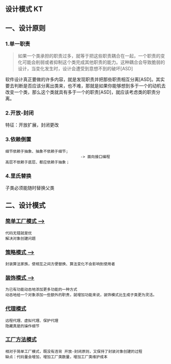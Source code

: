 ## 设计模式 KT

## 一、设计原则

### 1.单一职责
> 如果一个类承担的职责过多，就等于把这些职责耦合在一起，一个职责的变化可能会削弱或者抑制这个类完成其他职责的能力。这种耦合会导致脆弱的设计，当变化发生时，设计会遭受到意想不到的破坏[ASD]

软件设计真正要做的许多内容，就是发现职责并把那些职责相互分离[ASD]。其实要去判断是否应该分离出类来，也不难，那就是如果你能够想到多于一个的动机去改变一个类，那么这个类就具有多于一个的职责[ASD]，就应该考虑类的职责分离。
 
### 2.开放-封闭
特征：开放扩展，封闭更改

### 3.依赖倒置
    细节依赖于抽象、抽象不依赖于细节;
                                     -> 面向接口编程
    高层不依赖于底层、都应依赖于抽象；

### 4.里氏替换
子类必须能随时替换父类



## 二、设计模式
### [简单工厂模式 -->](src/main/kotlin/SimpleFactory.kt)
    代码无错就是优
    解决对象创建问题
### [策略模式 -->](src/main/kotlin/StrategyPattern.kt)
    封装算法家族，使相互之间方便替换、算法变化不会影响到使用者

### [装饰模式 -->](src/main/kotlin/Decorator.kt)
    为已有功能动态地添加更多功能的一种方式
    动态地给一个对象添加一些额外的职责，就增加功能来说，装饰模式比生成子类更为灵活。

### [代理模式](src/main/kotlin/Proxy.kt)
    远程代理、虚拟代理、保护代理
    隐藏真是的操作细节

### [工厂方法模式](src/main/kotlin/FactoryMethod.kt)
    相对于简单工厂模式，既没有违背 开放-封闭原则，又保持了封装对象创建的过程
    缺点：代码量会增加，增加工厂类数量，增加工厂类维护成本
    